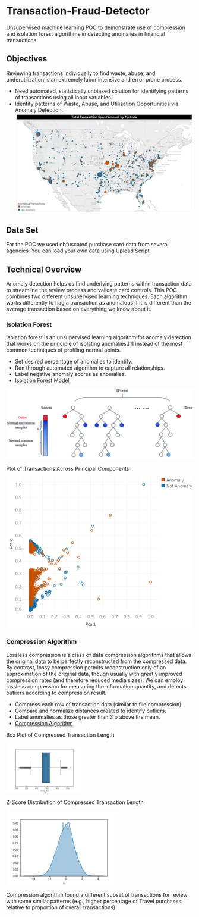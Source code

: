# Transaction-Fraud-Detector
Unsupervised machine learning POC to demonstrate use of compression and isolation forest algorithms in detecting anomalies in financial transactions.

## Objectives
Reviewing transactions individually to find waste, abuse, and underutilization is an extremely labor intensive and error prone process.
* Need automated, statistically unbiased solution for identifying patterns of transactions using all input variables.
* Identify patterns of Waste, Abuse, and Utilization Opportunities via Anomaly Detection.
![diagram](References/Picture3.png)

## Data Set
For the POC we used obfuscated purchase card data from several agencies. You can load your own data using [Upload Script](gzip.py)

## Technical Overview
Anomaly detection helps us find underlying patterns within transaction data to streamline the review process and validate card controls. This POC combines two different unsupervised learning techniques. Each algorithm works differently to flag a transaction as anomalous if it is different than the average transaction based on everything we know about it. 

### Isolation Forest
Isolation forest is an unsupervised learning algorithm for anomaly detection that works on the principle of isolating anomalies,[1] instead of the most common techniques of profiling normal points.
* Set desired percentage of anomalies to identify.
* Run through automated algorithm to capture all relationships.
* Label negative anomaly scores as anomalies.
* [Isolation Forest Model](Iso_Forest.py)

![diagram](References/Picture1.png)

Plot of Transactions Across Principal Components 

![diagram](References/Picture4.png)

### Compression Algorithm
Lossless compression is a class of data compression algorithms that allows the original data to be perfectly reconstructed from the compressed data. By contrast, lossy compression permits reconstruction only of an approximation of the original data, though usually with greatly improved compression rates (and therefore reduced media sizes). We can employ lossless compression for measuring the information quantity, and detects outliers according to compression result.
* Compress each row of transaction data (similar to file compression).
* Compare and normalize distances created to identify outliers.
* Label anomalies as those greater than 3 σ above the mean. 
* [Compression Algorithm](gzip.py)

Box Plot of Compressed Transaction Length 

![diagram](References/Picture2.png)

Z-Score Distribution of Compressed Transaction Length 

![diagram](References/Picture5.png)

Compression algorithm found a different subset of transactions for review with some similar patterns (e.g., higher percentage of Travel purchases relative to proportion of overall transactions) 



